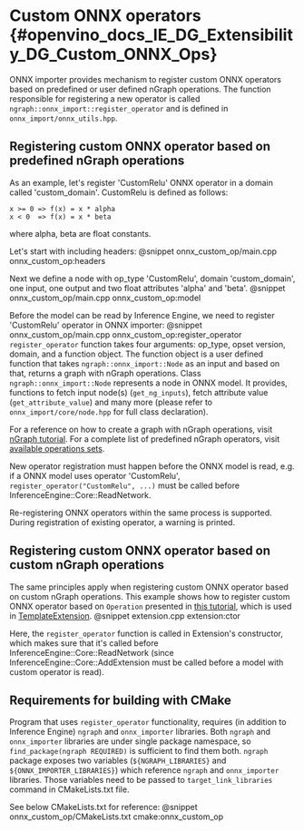 # Custom ONNX operators {#openvino_docs_IE_DG_Extensibility_DG_Custom_ONNX_Ops}

ONNX importer provides mechanism to register custom ONNX operators based on predefined or user defined nGraph operations.
The function responsible for registering a new operator is called `ngraph::onnx_import::register_operator` and is defined in `onnx_import/onnx_utils.hpp`.

## Registering custom ONNX operator based on predefined nGraph operations

As an example, let's register 'CustomRelu' ONNX operator in a domain called 'custom_domain'.
CustomRelu is defined as follows:
```
x >= 0 => f(x) = x * alpha
x < 0  => f(x) = x * beta
```
where alpha, beta are float constants.

Let's start with including headers:
@snippet onnx_custom_op/main.cpp onnx_custom_op:headers

Next we define a node with op_type 'CustomRelu', domain 'custom_domain', one input, one output and two float attributes 'alpha' and 'beta'.
@snippet onnx_custom_op/main.cpp onnx_custom_op:model

Before the model can be read by Inference Engine, we need to register 'CustomRelu' operator in ONNX importer:
@snippet onnx_custom_op/main.cpp onnx_custom_op:register_operator
`register_operator` function takes four arguments: op_type, opset version, domain, and a function object.
The function object is a user defined function that takes `ngraph::onnx_import::Node` as an input and based on that, returns a graph with nGraph operations.
Class `ngraph::onnx_import::Node` represents a node in ONNX model. It provides, functions to fetch input node(s) (`get_ng_inputs`), fetch attribute value (`get_attribute_value`) and many more (please refer to `onnx_import/core/node.hpp` for full class declaration).

For a reference on how to create a graph with nGraph operations, visit [nGraph tutorial](../nGraphTutorial.md).
For a complete list of predefined nGraph operators, visit [available operations sets](../../ops/opset.md).

New operator registration must happen before the ONNX model is read, e.g. if a ONNX model uses operator 'CustomRelu', `register_operator("CustomRelu", ...)` must be called before InferenceEngine::Core::ReadNetwork.

Re-registering ONNX operators within the same process is supported. During registration of existing operator, a warning is printed.

## Registering custom ONNX operator based on custom nGraph operations

The same principles apply when registering custom ONNX operator based on custom nGraph operations.
This example shows how to register custom ONNX operator based on `Operation` presented in [this tutorial](AddingNGraphOps.md), which is used in [TemplateExtension](Extension.md).
@snippet extension.cpp extension:ctor

Here, the `register_operator` function is called in Extension's constructor, which makes sure that it's called before InferenceEngine::Core::ReadNetwork (since InferenceEngine::Core::AddExtension must be called before a model with custom operator is read).

## Requirements for building with CMake

Program that uses `register_operator` functionality, requires (in addition to Inference Engine) `ngraph` and `onnx_importer` libraries.
Both `ngraph` and `onnx_importer` libraries are under single package namespace, so `find_package(ngraph REQUIRED)` is sufficient to find them both.
`ngraph` package exposes two variables (`${NGRAPH_LIBRARIES}` and `${ONNX_IMPORTER_LIBRARIES}`) which reference `ngraph` and `onnx_importer` libraries.
Those variables need to be passed to `target_link_libraries` command in CMakeLists.txt file.

See below CMakeLists.txt for reference:
@snippet onnx_custom_op/CMakeLists.txt cmake:onnx_custom_op
